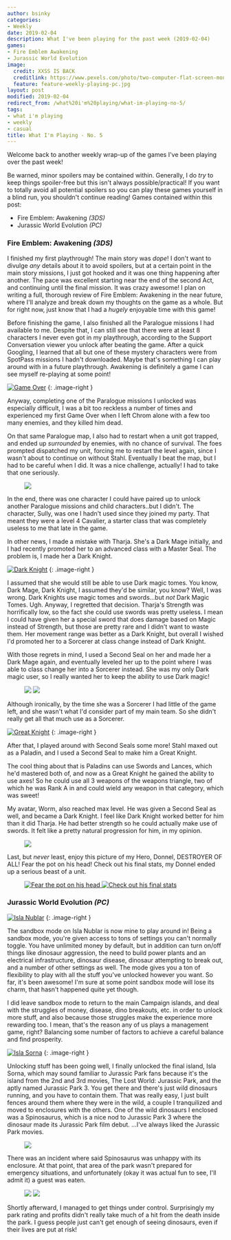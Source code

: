 ```yaml
---
author: bsinky
categories:
- Weekly
date: 2019-02-04
description: What I've been playing for the past week (2019-02-04)
games:
- Fire Emblem Awakening
- Jurassic World Evolution
image:
  credit: XXSS IS BACK
  creditlink: https://www.pexels.com/photo/two-computer-flat-screen-monitors-turned-on-777001/
  feature: feature-weekly-playing-pc.jpg
layout: post
modified: 2019-02-04
redirect_from: /what%20i'm%20playing/what-im-playing-no-5/
tags:
- what i'm playing
- weekly
- casual
title: What I'm Playing - No. 5
---
```


Welcome back to another weekly wrap-up of the games I've been playing over the
past week!

Be warned, minor spoilers may be contained within. Generally, I do *try* to keep
things spoiler-free but this isn't always possible/practical! If you want to
totally avoid all potential spoilers so you can play these games yourself in a
blind run, you shouldn't continue reading! Games contained within this post:

 - Fire Emblem: Awakening *(3DS)*
 - Jurassic World Evolution *(PC)*

<!--more-->

### Fire Emblem: Awakening *(3DS)*

I finished my first playthrough! The main story was *dope*! I don't want to
divulge *any* details about it to avoid spoilers, but at a certain point in the
main story missions, I just got hooked and it was one thing happening after
another. The pace was excellent starting near the end of the second Act, and
continuing until the final mission. It was crazy awesome! I plan on writing a
full, thorough review of Fire Emblem: Awakening in the near future, where I'll
analyze and break down my thoughts on the game as a whole. But for right now,
just know that I had a *hugely* enjoyable time with this game!

Before finishing the game, I also finished all the Paralogue missions I had
available to me. Despite that, I can still see that there were at least 8
characters I never even got in my playthrough, according to the Support
Conversation viewer you unlock after beating the game. After a quick Googling, I
learned that all but one of these mystery characters were from SpotPass missions
I hadn't downloaded. Maybe that's something I can play around with in a future
playthrough. Awakening is definitely a game I can see myself re-playing at some
point!

[![Game Over](https://i.imgur.com/WM6sDyym.png)](https://i.imgur.com/WM6sDyy.png)
{: .image-right }

Anyway, completing one of the Paralogue missions I unlocked was especially
difficult, I was a bit too reckless a number of times and experienced my first
Game Over when I left Chrom alone with a few too many enemies, and they killed
him dead.

On that same Paralogue map, I also had to restart when a unit got trapped, and
ended up *surrounded* by enemies, with no chance of survival. The foes prompted
dispatched my unit, forcing me to restart the level again, since I wasn't about
to continue on without Stahl. Eventually I beat the map, but I had to be careful
when I did. It was a nice challenge, actually! I had to take that one seriously.

<figure class="half center">
    <a href="https://i.imgur.com/KP2GHKO.png"><img src="https://i.imgur.com/KP2GHKOm.png"/></a>
</figure>

In the end, there was one character I could have paired up to unlock another
Paralogue missions and child characters..but I didn't. The character, Sully, was
one I hadn't used since they joined my party. That meant they were a level 4
Cavalier, a starter class that was completely useless to me that late in the game.

In other news, I made a mistake with Tharja. She's a Dark Mage initially, and I
had recently promoted her to an advanced class with a Master Seal. The problem
is, I made her a Dark Knight.

[![Dark Knight](https://i.imgur.com/8cSSxtvm.png)](https://i.imgur.com/8cSSxtv.png)
{: .image-right }

I assumed that she would still be able to use Dark magic tomes. You know, Dark
Mage, Dark Knight, I assumed they'd be similar, you know? Well, I was wrong.
Dark Knights use magic tomes and swords...but *not* Dark Magic Tomes. Ugh.
Anyway, I regretted that decision. Tharja's Strength was horrifically low, so
the fact she could use swords was pretty useless. I mean I could have given her
a special sword that does damage based on Magic instead of Strength, but those
are pretty rare and I didn't want to waste them. Her movement range was better
as a Dark Knight, but overall I wished I'd promoted her to a Sorcerer at class
change instead of Dark Knight.

With those regrets in mind, I used a Second Seal on her and made her a Dark Mage
again, and eventually leveled her up to the point where I was able to class
change her into a Sorcerer instead. She was my only Dark magic user, so I really
wanted her to keep the ability to use Dark
magic!

<figure class="half">
    <a href="https://i.imgur.com/o1VwEMd.png"><img src="https://i.imgur.com/o1VwEMdm.png"/></a>
    <a href="https://i.imgur.com/QEz1hDM.png"><img src="https://i.imgur.com/QEz1hDMm.png"/></a>
</figure>

Although ironically, by the time she was a Sorcerer I had little
of the game left, and she wasn't what I'd consider part of my main team. So she
didn't really get all that much use as a Sorcerer.

[![Great Knight](https://i.imgur.com/2BXON2Bm.png)](https://i.imgur.com/2BXON2B.png)
{: .image-right }

After that, I played around with Second Seals some more! Stahl maxed out as a
Paladin, and I used a Second Seal to make him a Great Knight.

The cool thing about that is Paladins can use Swords and Lances, which he'd
mastered both of, and now as a Great Knight he gained the ability to use axes!
So he could use all 3 weapons of the weapons triangle, two of which he was Rank
A in and could wield any weapon in that category, which was sweet!

My avatar, Worm, also reached max level. He was given a Second Seal as well, and
became a Dark Knight. I feel like Dark Knight worked better for him than it did
Tharja. He had better strength so he could actually make use of swords. It felt
like a pretty natural progression for him, in my opinion.

<figure class="half center">
    <a href="https://i.imgur.com/f9e6Zqj.png"><img src="https://i.imgur.com/f9e6Zqjm.png"/></a>
</figure>

Last, but *never* least, enjoy this picture
of my Hero, Donnel, DESTROYER OF ALL! Fear the pot on his head! Check out his
final stats, my Donnel ended up a serious beast of a unit.

<figure class="half">
    <a href="https://i.imgur.com/KIEbiIn.png"><img src="https://i.imgur.com/KIEbiInm.png" alt="Fear the pot  on his head"/>
    </a>
    <a href="https://i.imgur.com/B9E4WkZ.png"><img src="https://i.imgur.com/B9E4WkZm.png" alt="Check out his final stats"/>
    </a>
</figure>

### Jurassic World Evolution *(PC)*

[![Isla Nublar](https://i.imgur.com/WpNv1tOm.jpg)](https://i.imgur.com/WpNv1tO.jpg)
{: .image-right }

The sandbox mode on Isla Nublar is now mine to play around in! Being a sandbox
mode, you're given access to tons of settings you can't normally toggle. You
have unlimited money by default, but in addition can turn on/off things like
dinosaur aggression, the need to build power plants and an electrical
infrastructure, dinosaur disease, dinosaur attempting to break out, and a number
of other settings as well. The mode gives you a ton of flexibility to play with
all the stuff you've unlocked however you want. So far, it's been awesome! I'm
sure at some point sandbox mode will lose its charm, that hasn't happened quite
yet though.

I did leave sandbox mode to return to the main Campaign islands, and deal with
the struggles of money, disease, dino breakouts, etc. in order to unlock more
stuff, and also because those struggles make the experience more rewarding too.
I mean, that's the reason any of us plays a management game, right? Balancing
some number of factors to achieve a careful balance and find prosperity.

[![Isla Sorna](https://i.imgur.com/MFJwER9m.jpg)](https://i.imgur.com/MFJwER9.jpg)
{: .image-right }

Unlocking stuff has been going well, I finally unlocked the final island, Isla
Sorna, which may sound familiar to Jurassic Park fans because it's the island
from the 2nd and 3rd movies, The Lost World: Jurassic Park, and the aptly named
Jurassic Park 3. You get there and there's just wild dinosaurs running,
and you have to contain them. That was really easy, I just built fences around
them where they were in the wild, a couple I tranquilized and moved to
enclosures with the others. One of the wild dinosaurs I enclosed was a
Spinosaurus, which is a nice nod to Jurassic Park 3 where the dinosaur made its
Jurassic Park film debut. ...I've always liked the Jurassic Park movies.

<figure class="half center">
    <a href="https://i.imgur.com/H1CRsW8.jpg"><img src="https://i.imgur.com/H1CRsW8m.jpg"/></a>
</figure>

There was an incident where said Spinosaurus was unhappy with its enclosure. At
that point, that area of the park wasn't prepared for emergency situations, and
unfortunately (okay it was actual fun to see, I'll admit it) a guest was eaten.

<figure class="half">
    <a href="https://i.imgur.com/XUKYxIN.jpg"><img src="https://i.imgur.com/XUKYxINm.jpg"/></a>
    <a href="https://i.imgur.com/WAeeY45.jpg"><img src="https://i.imgur.com/WAeeY45m.jpg"/></a>
</figure>

Shortly afterward, I managed to get things under control. Surprisingly my park
rating and profits didn't really take much of a hit from the death inside the
park. I guess people just can't get enough of seeing dinosaurs, even if their
lives are put at risk!